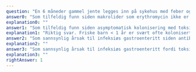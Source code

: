 ```yaml
---
question: "En 6 måneder gammel jente legges inn på sykehus med feber og usikkert infeksjonfokus. Hun har før dette fått antibiotika av typen erytromycin hos fastlegen på grunn av mistenkt luftveisinfeksjon. Hun har også diaré og det tas derfor avføringsprøve hvor det påvises toksigen Clostridioides difficile i lav konsentrasjon. Hvordan bør dette funnet tolkes?"
answer0: "Som tilfeldig funn siden makrolider som erythromycin ikke er kjent risikofaktor for C. difficile-infeksjon"
explanation0: ""
answer1: "Som tilfeldig funn siden asymptomatisk kolonisering med toksigen C. difficile er svært vanlig hos spedbarn"
explanation1: "Riktig svar. Friske barn < 1 år er svært ofte kolonisert (15-70%) med toksigen C. difficile, og det anbefales derfor vanligvis ikke å teste så små barn for denne bakterien. Likevel blir dette gjort i enkelte tilfelle fordi noen laboratorier benytter kommersielle multipleks-tester som inkluderer denne bakterien på alle prøver. Da er det viktig at rekvirent forstår betydningen av prøvesvar og ikke starte videre utredning eller antibiotikabehandling basert på et slikt prøvesvar. Makrolider inkludert erytromycin er sjelden assosiert med C. difficile-infeksjon, men barnets alder er klart viktigere for vurderingen her."
answer2: "Som sannsynlig årsak til infeksiøs gastroenteritt siden antibiotika av typen erytromycin ofte utløser C. difficile infeksjon"
explanation2: ""
answer3: "Som sannsynlig årsak til infeksiøs gastroenteritt fordi toksigen C. difficile er vanlig årsak til diaré hos spedbarn"
explanation3: ""
rightAnswer: 1
---
```

